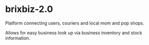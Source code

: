 # brixbiz-2.0

Platform connecting users, couriers and local mom and pop shops. 

Allows for easy business look up via business inventory and stock information.
